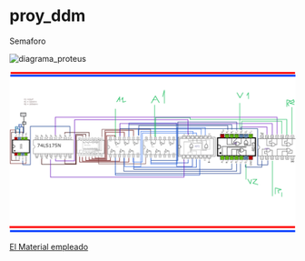 # proy_ddm
Semaforo

![diagrama_proteus](ddm.BMP)

![alambrado](ddm.png)

[El Material empleado](Material.org "El material se encuentra aquí")